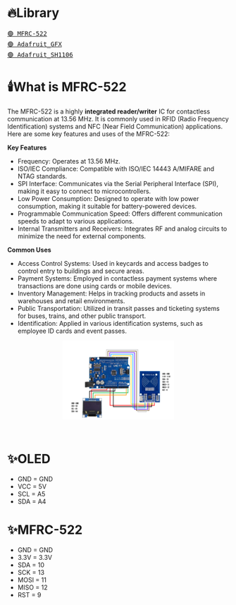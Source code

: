 # 🔥Library 
<a href = "https://github.com/Michocfilm/MFRC-522"><kbd>🟢 MFRC-522</kbd></a><br>
<a href = "https://github.com/Michocfilm/Adafruit-GFX-Library"><kbd>🟢 Adafruit_GFX</kbd></a><br>
<a href = "https://github.com/Michocfilm/Adafruit_SH1106"><kbd>🟢 Adafruit_SH1106</kbd></a><br>

# 🕯️What is MFRC-522
The MFRC-522 is a highly **integrated reader/writer** IC for contactless communication at 13.56 MHz. It is commonly used in RFID (Radio Frequency Identification) systems and NFC (Near Field Communication) applications. Here are some key features and uses of the MFRC-522:

**Key Features**
 - Frequency: Operates at 13.56 MHz.
 - ISO/IEC Compliance: Compatible with ISO/IEC 14443 A/MIFARE and NTAG standards.
 - SPI Interface: Communicates via the Serial Peripheral Interface (SPI), making it easy to connect to microcontrollers.
 - Low Power Consumption: Designed to operate with low power consumption, making it suitable for battery-powered devices.
 - Programmable Communication Speed: Offers different communication speeds to adapt to various applications.
 - Internal Transmitters and Receivers: Integrates RF and analog circuits to minimize the need for external components.

**Common Uses**
 - Access Control Systems: Used in keycards and access badges to control entry to buildings and secure areas.
 - Payment Systems: Employed in contactless payment systems where transactions are done using cards or mobile devices.
 - Inventory Management: Helps in tracking products and assets in warehouses and retail environments.
 - Public Transportation: Utilized in transit passes and ticketing systems for buses, trains, and other public transport.
 - Identification: Applied in various identification systems, such as employee ID cards and event passes.

<p align="center">
  <img src="card_copy.png" width="50%">
</p><br>

# ✨OLED
 - GND = GND
 - VCC = 5V
 - SCL = A5
 - SDA = A4
# ✨MFRC-522
 - GND  = GND
 - 3.3V = 3.3V
 - SDA  = 10
 - SCK  = 13
 - MOSI = 11
 - MISO = 12
 - RST  = 9
